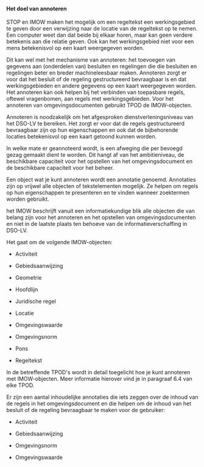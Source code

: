 #### Het doel van annoteren

STOP en IMOW maken het mogelijk om een regeltekst een werkingsgebied te geven
door een verwijzing naar de locatie van de regeltekst op te nemen. Een computer
weet dan dat beide bij elkaar horen, maar kan geen verdere betekenis aan die
relatie geven. Ook kan het werkingsgebied niet voor een mens betekenisvol op een
kaart weergegeven worden.

Dit kan wel met het mechanisme van annoteren: het toevoegen van gegevens aan
(onderdelen van) besluiten en regelingen die die besluiten en regelingen
beter en breder machineleesbaar maken. Annoteren zorgt er voor dat het besluit of de regeling
gestructureerd bevraagbaar is en dat werkingsgebieden en andere gegevens op een
kaart weergegeven worden. Het annoteren kan ook helpen bij het verbinden van
toepasbare regels, oftewel vragenbomen, aan regels met werkingsgebieden. Voor
het annoteren van omgevingsdocumenten gebruikt TPOD de IMOW-objecten.

Annoteren is noodzakelijk om het afgesproken dienstverleningsniveau van het
DSO-LV te bereiken. Het zorgt er voor dat de regels gestructureerd bevraagbaar
zijn op hun eigenschappen en ook dat de bijbehorende locaties betekenisvol op
een kaart getoond kunnen worden.

In welke mate er geannoteerd wordt, is een afweging die per bevoegd gezag
gemaakt dient te worden. Dit hangt af van het ambitieniveau, de beschikbare
capaciteit voor het opstellen van het omgevingsdocument en de beschikbare
capaciteit voor het beheer.

Een object wat je kunt annoteren wordt een annotatie genoemd. Annotaties zijn op 
vrijwel alle objecten of tekstelementen mogelijk. Ze helpen om regels op hun eigenschappen
te presenteren en te vinden wanneer zoektermen worden gebruikt.

het IMOW beschrijft vanuit een informatiekundige blik alle objecten die van belang zijn voor 
het annoteren en het opstellen van omgevingsdocumenten en niet in de laatste plaats ten behoeve 
van de informatieverschaffing in DSO-LV.

Het gaat om de volgende IMOW-objecten:

-   Activiteit

-   Gebiedsaanwijzing

-   Geometrie

-   Hoofdlijn

-   Juridische regel

-   Locatie

-   Omgevingswaarde

-   Omgevingsnorm

-   Pons

-   Regeltekst


In de betreffende TPOD's wordt in detail toegelicht hoe je kunt annoteren met IMOW-objecten.
Meer informatie hierover vind je in paragraaf 6.4 van elke TPOD.

Er zijn een aantal inhoudelijke annotaties die iets zeggen over de inhoud van de
regels in het omgevingsdocument en die helpen om de inhoud van het besluit of de
regeling bevraagbaar te maken voor de gebruiker:

-   Activiteit

-   Gebiedsaanwijzing

-   Omgevingsnorm

-   Omgevingswaarde
